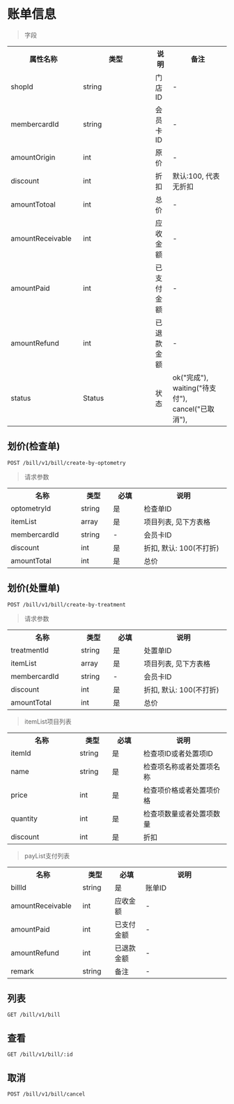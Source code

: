 # 账单信息

> 字段

<table>
    <tr>
        <th style="width:150px;">属性名称</th>
        <th style="width:150px;">类型</th>
        <th>说明</th>
        <th>备注</th>
    </tr>
    <tr>
        <td>shopId</td>
        <td>string</td>
        <td>门店ID</td>
        <td>-</td>
    </tr>
    <tr>
        <td>membercardId</td>
        <td>string</td>
        <td>会员卡ID</td>
        <td>-</td>
    </tr>
    <tr>
        <td>amountOrigin</td>
        <td>int</td>
        <td>原价</td>
        <td>-</td>
    </tr>
    <tr>
        <td>discount</td>
        <td>int</td>
        <td>折扣</td>
        <td>默认:100, 代表无折扣</td>
    </tr>
    <tr>
        <td>amountTotoal</td>
        <td>int</td>
        <td>总价</td>
        <td>-</td>
    </tr>
    <tr>
        <td>amountReceivable</td>
        <td>int</td>
        <td>应收金额</td>
        <td>-</td>
    </tr>
    <tr>
        <td>amountPaid</td>
        <td>int</td>
        <td>已支付金额</td>
        <td>-</td>
    </tr>
    <tr>
        <td>amountRefund</td>
        <td>int</td>
        <td>已退款金额</td>
        <td>-</td>
    </tr>
    <tr>
        <td>status</td>
        <td>Status</td>
        <td>状态</td>
        <td>ok("完成"), waiting("待支付"), cancel("已取消"),</td>
    </tr>
</table>

## 划价(检查单)

```
POST /bill/v1/bill/create-by-optometry
```

>请求参数
<table>
    <tr>
        <th style="width:150px;">名称</th>
        <th style="width:60px;">类型</th>
        <th style="width:60px;">必填</th>
        <th style="width:200px;">说明</th>
    </tr>
    <tr>
        <td>optometryId</td>
        <td>string</td>
        <td>是</td>
        <td>检查单ID</td>
    </tr>
    <tr>
        <td>itemList</td>
        <td>array<ItemList></td>
        <td>是</td>
        <td>项目列表, 见下方表格</td>
    </tr>
    <tr>
        <td>membercardId</td>
        <td>string</td>
        <td>-</td>
        <td>会员卡ID</td>
    </tr>
    <tr>
        <td>discount</td>
        <td>int</td>
        <td>是</td>
        <td>折扣, 默认: 100(不打折)</td>
    </tr>
    <tr>
        <td>amountTotal</td>
        <td>int</td>
        <td>是</td>
        <td>总价</td>
    </tr>
</table>

## 划价(处置单)

```
POST /bill/v1/bill/create-by-treatment
```

>请求参数
<table>
    <tr>
        <th style="width:150px;">名称</th>
        <th style="width:60px;">类型</th>
        <th style="width:60px;">必填</th>
        <th style="width:200px;">说明</th>
    </tr>
    <tr>
        <td>treatmentId</td>
        <td>string</td>
        <td>是</td>
        <td>处置单ID</td>
    </tr>
    <tr>
        <td>itemList</td>
        <td>array<ItemList></td>
        <td>是</td>
        <td>项目列表, 见下方表格</td>
    </tr>
    <tr>
        <td>membercardId</td>
        <td>string</td>
        <td>-</td>
        <td>会员卡ID</td>
    </tr>
    <tr>
        <td>discount</td>
        <td>int</td>
        <td>是</td>
        <td>折扣, 默认: 100(不打折)</td>
    </tr>
    <tr>
        <td>amountTotal</td>
        <td>int</td>
        <td>是</td>
        <td>总价</td>
    </tr>
</table>

>itemList项目列表
<table>
    <tr>
        <th style="width:150px;">名称</th>
        <th style="width:60px;">类型</th>
        <th style="width:60px;">必填</th>
        <th style="width:200px;">说明</th>
    </tr>
    <tr>
        <td>itemId</td>
        <td>string</td>
        <td>是</td>
        <td>检查项ID或者处置项ID</td>
    </tr>
    <tr>
        <td>name</td>
        <td>string</td>
        <td>是</td>
        <td>检查项名称或者处置项名称</td>
    </tr>
    <tr>
        <td>price</td>
        <td>int</td>
        <td>是</td>
        <td>检查项价格或者处置项价格</td>
    </tr>
    <tr>
        <td>quantity</td>
        <td>int</td>
        <td>是</td>
        <td>检查项数量或者处置项数量</td>
    </tr>
    <tr>
        <td>discount</td>
        <td>int</td>
        <td>是</td>
        <td>折扣</td>
    </tr>
</table>

>payList支付列表
<table>
    <tr>
        <th style="width:150px;">名称</th>
        <th style="width:60px;">类型</th>
        <th style="width:60px;">必填</th>
        <th style="width:200px;">说明</th>
    </tr>
    <tr>
        <td>billId</td>
        <td>string</td>
        <td>是</td>
        <td>账单ID</td>
    </tr>
    <tr>
        <td>amountReceivable</td>
        <td>int</td>
        <td>应收金额</td>
        <td>-</td>
    </tr>
    <tr>
        <td>amountPaid</td>
        <td>int</td>
        <td>已支付金额</td>
        <td>-</td>
    </tr>
    <tr>
        <td>amountRefund</td>
        <td>int</td>
        <td>已退款金额</td>
        <td>-</td>
    </tr>
    <tr>
        <td>remark</td>
        <td>string</td>
        <td>备注</td>
        <td>-</td>
    </tr>
</table>

## 列表

```
GET /bill/v1/bill
```

## 查看

```
GET /bill/v1/bill/:id
```

## 取消

```
POST /bill/v1/bill/cancel
```